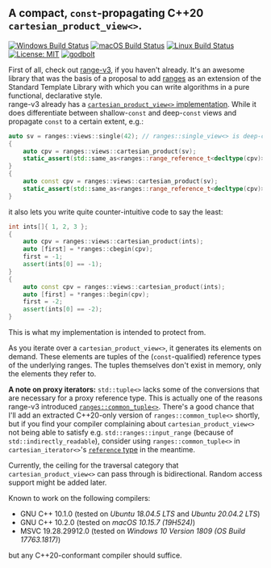## A compact, `const`-propagating C++20 `cartesian_product_view<>`.
[![Windows Build Status](https://github.com/szilardszaloki/cartesian_product_view/actions/workflows/windows.yml/badge.svg)](https://github.com/szilardszaloki/cartesian_product_view/actions?query=workflow%3AWindows)
[![macOS Build Status](https://github.com/szilardszaloki/cartesian_product_view/actions/workflows/macos.yml/badge.svg)](https://github.com/szilardszaloki/cartesian_product_view/actions?query=workflow%3AmacOS)
[![Linux Build Status](https://github.com/szilardszaloki/cartesian_product_view/actions/workflows/linux.yml/badge.svg)](https://github.com/szilardszaloki/cartesian_product_view/actions?query=workflow%3ALinux)
[![License: MIT](https://img.shields.io/badge/License-MIT-blue.svg)](https://github.com/szilardszaloki/cartesian_product_view/blob/main/LICENSE)
[![godbolt](https://img.shields.io/badge/Try%20it%20on-Compiler%20Explorer-brightgreen)](https://godbolt.org/z/n6vjb7)

First of all, check out [range-v3](https://github.com/ericniebler/range-v3), if you haven't already. It's an awesome library that was the basis of a proposal to add [ranges](https://en.cppreference.com/w/cpp/ranges) as an extension of the Standard Template Library with which you can write algorithms in a pure functional, declarative style.  
range-v3 already has a [`cartesian_product_view<>` implementation](https://github.com/ericniebler/range-v3/blob/master/include/range/v3/view/cartesian_product.hpp). While it does differentiate between shallow-`const` and deep-`const` views and propagate `const` to a certain extent, e.g.:
```cpp
auto sv = ranges::views::single(42); // ranges::single_view<> is deep-const
{
    auto cpv = ranges::views::cartesian_product(sv);
    static_assert(std::same_as<ranges::range_reference_t<decltype(cpv)>, ranges::common_tuple<int&>>);
}
{
    auto const cpv = ranges::views::cartesian_product(sv);
    static_assert(std::same_as<ranges::range_reference_t<decltype(cpv)>, ranges::common_tuple<int const&>>);
}
```
it also lets you write quite counter-intuitive code to say the least:
```cpp
int ints[]{ 1, 2, 3 };
{
    auto cpv = ranges::views::cartesian_product(ints);
    auto [first] = *ranges::cbegin(cpv);
    first = -1;
    assert(ints[0] == -1);
}
{
    auto const cpv = ranges::views::cartesian_product(ints);
    auto [first] = *ranges::begin(cpv);
    first = -2;
    assert(ints[0] == -2);
}
```
This is what my implementation is intended to protect from.  
  
As you iterate over a `cartesian_product_view<>`, it generates its elements on demand. These elements are tuples of the (`const`-qualified) reference types of the underlying ranges. The tuples themselves don't exist in memory, only the elements they refer to.  
  
**A note on proxy iterators:** `std::tuple<>` lacks some of the conversions that are necessary for a proxy reference type. This is actually one of the reasons range-v3 introduced [`ranges::common_tuple<>`](https://github.com/ericniebler/range-v3/blob/master/include/range/v3/utility/common_tuple.hpp). There's a good chance that I'll add an extracted C++20-only version of `ranges::common_tuple<>` shortly, but if you find your compiler complaining about `cartesian_product_view<>` not being able to satisfy e.g. `std::ranges::input_range` (because of `std::indirectly_readable`), consider using `ranges::common_tuple<>` in `cartesian_iterator<>`'s [`reference` type](https://github.com/szilardszaloki/cartesian_product_view/blob/002f36299b0d1c372b6c623d714a2257e4ebea63/cartesian_product_view.h#L218) in the meantime.  
  
Currently, the ceiling for the traversal category that `cartesian_product_view<>` can pass through is bidirectional. Random access support might be added later.

Known to work on the following compilers:
- GNU C++ 10.1.0 (tested on *Ubuntu 18.04.5 LTS* and *Ubuntu 20.04.2 LTS*)
- GNU C++ 10.2.0 (tested on *macOS 10.15.7 (19H524)*)
- MSVC 19.28.29912.0 (tested on *Windows 10 Version 1809 (OS Build 17763.1817)*)

but any C++20-conformant compiler should suffice.